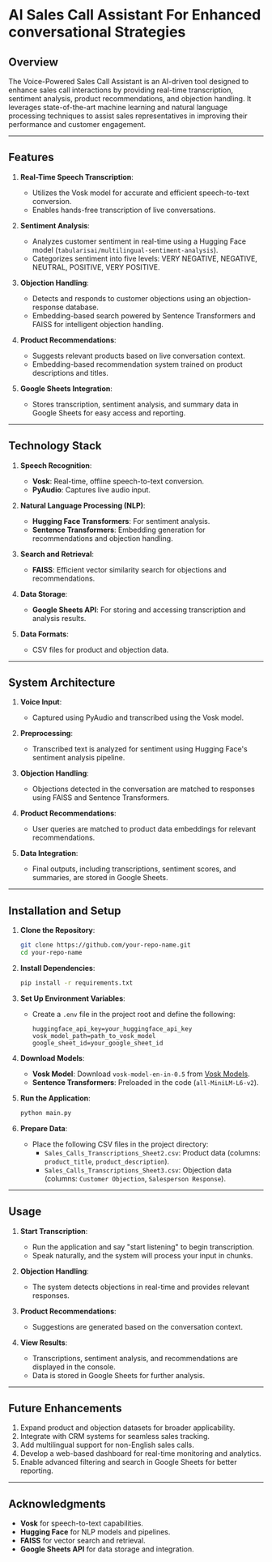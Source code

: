 # AI Sales Call Assistant For Enhanced conversational Strategies

## Overview
The Voice-Powered Sales Call Assistant is an AI-driven tool designed to enhance sales call interactions by providing real-time transcription, sentiment analysis, product recommendations, and objection handling. It leverages state-of-the-art machine learning and natural language processing techniques to assist sales representatives in improving their performance and customer engagement.

---

## Features

1. **Real-Time Speech Transcription**:
   - Utilizes the Vosk model for accurate and efficient speech-to-text conversion.
   - Enables hands-free transcription of live conversations.

2. **Sentiment Analysis**:
   - Analyzes customer sentiment in real-time using a Hugging Face model (`tabularisai/multilingual-sentiment-analysis`).
   - Categorizes sentiment into five levels: VERY NEGATIVE, NEGATIVE, NEUTRAL, POSITIVE, VERY POSITIVE.

3. **Objection Handling**:
   - Detects and responds to customer objections using an objection-response database.
   - Embedding-based search powered by Sentence Transformers and FAISS for intelligent objection handling.

4. **Product Recommendations**:
   - Suggests relevant products based on live conversation context.
   - Embedding-based recommendation system trained on product descriptions and titles.

5. **Google Sheets Integration**:
   - Stores transcription, sentiment analysis, and summary data in Google Sheets for easy access and reporting.

---

## Technology Stack

1. **Speech Recognition**:
   - **Vosk**: Real-time, offline speech-to-text conversion.
   - **PyAudio**: Captures live audio input.

2. **Natural Language Processing (NLP)**:
   - **Hugging Face Transformers**: For sentiment analysis.
   - **Sentence Transformers**: Embedding generation for recommendations and objection handling.

3. **Search and Retrieval**:
   - **FAISS**: Efficient vector similarity search for objections and recommendations.

4. **Data Storage**:
   - **Google Sheets API**: For storing and accessing transcription and analysis results.

5. **Data Formats**:
   - CSV files for product and objection data.

---

## System Architecture

1. **Voice Input**:
   - Captured using PyAudio and transcribed using the Vosk model.

2. **Preprocessing**:
   - Transcribed text is analyzed for sentiment using Hugging Face's sentiment analysis pipeline.

3. **Objection Handling**:
   - Objections detected in the conversation are matched to responses using FAISS and Sentence Transformers.

4. **Product Recommendations**:
   - User queries are matched to product data embeddings for relevant recommendations.

5. **Data Integration**:
   - Final outputs, including transcriptions, sentiment scores, and summaries, are stored in Google Sheets.

---

## Installation and Setup

1. **Clone the Repository**:
   ```bash
   git clone https://github.com/your-repo-name.git
   cd your-repo-name
   ```

2. **Install Dependencies**:
   ```bash
   pip install -r requirements.txt
   ```

3. **Set Up Environment Variables**:
   - Create a `.env` file in the project root and define the following:
     ```env
     huggingface_api_key=your_huggingface_api_key
     vosk_model_path=path_to_vosk_model
     google_sheet_id=your_google_sheet_id
     ```

4. **Download Models**:
   - **Vosk Model**: Download `vosk-model-en-in-0.5` from [Vosk Models](https://alphacephei.com/vosk/models).
   - **Sentence Transformers**: Preloaded in the code (`all-MiniLM-L6-v2`).

5. **Run the Application**:
   ```bash
   python main.py
   ```

6. **Prepare Data**:
   - Place the following CSV files in the project directory:
     - `Sales_Calls_Transcriptions_Sheet2.csv`: Product data (columns: `product_title`, `product_description`).
     - `Sales_Calls_Transcriptions_Sheet3.csv`: Objection data (columns: `Customer Objection`, `Salesperson Response`).

---

## Usage

1. **Start Transcription**:
   - Run the application and say "start listening" to begin transcription.
   - Speak naturally, and the system will process your input in chunks.

2. **Objection Handling**:
   - The system detects objections in real-time and provides relevant responses.

3. **Product Recommendations**:
   - Suggestions are generated based on the conversation context.

4. **View Results**:
   - Transcriptions, sentiment analysis, and recommendations are displayed in the console.
   - Data is stored in Google Sheets for further analysis.

---

## Future Enhancements

1. Expand product and objection datasets for broader applicability.
2. Integrate with CRM systems for seamless sales tracking.
3. Add multilingual support for non-English sales calls.
4. Develop a web-based dashboard for real-time monitoring and analytics.
5. Enable advanced filtering and search in Google Sheets for better reporting.

---


## Acknowledgments
- **Vosk** for speech-to-text capabilities.
- **Hugging Face** for NLP models and pipelines.
- **FAISS** for vector search and retrieval.
- **Google Sheets API** for data storage and integration.

